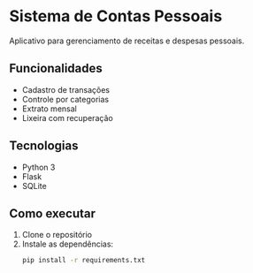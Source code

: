 # Sistema de Contas Pessoais

Aplicativo para gerenciamento de receitas e despesas pessoais.

## Funcionalidades

- Cadastro de transações
- Controle por categorias
- Extrato mensal
- Lixeira com recuperação

## Tecnologias

- Python 3
- Flask
- SQLite

## Como executar

1. Clone o repositório
2. Instale as dependências:
   ```bash
   pip install -r requirements.txt